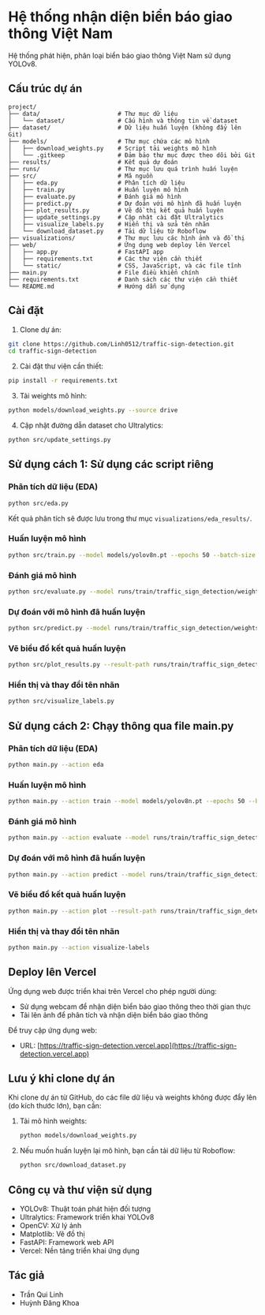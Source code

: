 # Hệ thống nhận diện biển báo giao thông Việt Nam

Hệ thống phát hiện, phân loại biển báo giao thông Việt Nam sử dụng YOLOv8.

## Cấu trúc dự án

```
project/
├── data/                      # Thư mục dữ liệu
│   └── dataset/               # Cấu hình và thông tin về dataset
├── dataset/                   # Dữ liệu huấn luyện (không đẩy lên Git)
├── models/                    # Thư mục chứa các mô hình
│   ├── download_weights.py    # Script tải weights mô hình
│   └── .gitkeep               # Đảm bảo thư mục được theo dõi bởi Git
├── results/                   # Kết quả dự đoán
├── runs/                      # Thư mục lưu quá trình huấn luyện
├── src/                       # Mã nguồn
│   ├── eda.py                 # Phân tích dữ liệu
│   ├── train.py               # Huấn luyện mô hình
│   ├── evaluate.py            # Đánh giá mô hình
│   ├── predict.py             # Dự đoán với mô hình đã huấn luyện
│   ├── plot_results.py        # Vẽ đồ thị kết quả huấn luyện
│   ├── update_settings.py     # Cập nhật cài đặt Ultralytics
│   ├── visualize_labels.py    # Hiển thị và sửa tên nhãn
│   └── download_dataset.py    # Tải dữ liệu từ Roboflow
├── visualizations/            # Thư mục lưu các hình ảnh và đồ thị
├── web/                       # Ứng dụng web deploy lên Vercel
│   ├── app.py                 # FastAPI app
│   ├── requirements.txt       # Các thư viện cần thiết
│   └── static/                # CSS, JavaScript, và các file tĩnh
├── main.py                    # File điều khiển chính
├── requirements.txt           # Danh sách các thư viện cần thiết
└── README.md                  # Hướng dẫn sử dụng
```

## Cài đặt

1. Clone dự án:
```bash
git clone https://github.com/Linh0512/traffic-sign-detection.git
cd traffic-sign-detection
```

2. Cài đặt thư viện cần thiết:
```bash
pip install -r requirements.txt
```

3. Tải weights mô hình:
```bash
python models/download_weights.py --source drive
```

4. Cập nhật đường dẫn dataset cho Ultralytics:
```bash
python src/update_settings.py
```

## Sử dụng cách 1: Sử dụng các script riêng

### Phân tích dữ liệu (EDA)
```bash
python src/eda.py
```
Kết quả phân tích sẽ được lưu trong thư mục `visualizations/eda_results/`.

### Huấn luyện mô hình
```bash
python src/train.py --model models/yolov8n.pt --epochs 50 --batch-size 16
```

### Đánh giá mô hình
```bash
python src/evaluate.py --model runs/train/traffic_sign_detection/weights/best.pt --visualize
```

### Dự đoán với mô hình đã huấn luyện
```bash
python src/predict.py --model runs/train/traffic_sign_detection/weights/best.pt --source data/dataset/test/images
```

### Vẽ biểu đồ kết quả huấn luyện
```bash
python src/plot_results.py --result-path runs/train/traffic_sign_detection
```

### Hiển thị và thay đổi tên nhãn
```bash
python src/visualize_labels.py
```

## Sử dụng cách 2: Chạy thông qua file main.py

### Phân tích dữ liệu (EDA)
```bash
python main.py --action eda
```

### Huấn luyện mô hình
```bash
python main.py --action train --model models/yolov8n.pt --epochs 50 --batch-size 16
```

### Đánh giá mô hình
```bash
python main.py --action evaluate --model runs/train/traffic_sign_detection/weights/best.pt --visualize
```

### Dự đoán với mô hình đã huấn luyện
```bash
python main.py --action predict --model runs/train/traffic_sign_detection/weights/best.pt --source data/dataset/test/images
```

### Vẽ biểu đồ kết quả huấn luyện
```bash
python main.py --action plot --result-path runs/train/traffic_sign_detection
```

### Hiển thị và thay đổi tên nhãn
```bash
python main.py --action visualize-labels
```

## Deploy lên Vercel

Ứng dụng web được triển khai trên Vercel cho phép người dùng:
- Sử dụng webcam để nhận diện biển báo giao thông theo thời gian thực
- Tải lên ảnh để phân tích và nhận diện biển báo giao thông

Để truy cập ứng dụng web:
- URL: [https://traffic-sign-detection.vercel.app](https://traffic-sign-detection.vercel.app)

## Lưu ý khi clone dự án

Khi clone dự án từ GitHub, do các file dữ liệu và weights không được đẩy lên (do kích thước lớn), bạn cần:

1. Tải mô hình weights:
   ```bash
   python models/download_weights.py
   ```

2. Nếu muốn huấn luyện lại mô hình, bạn cần tải dữ liệu từ Roboflow:
   ```bash
   python src/download_dataset.py
   ```

## Công cụ và thư viện sử dụng

- YOLOv8: Thuật toán phát hiện đối tượng
- Ultralytics: Framework triển khai YOLOv8
- OpenCV: Xử lý ảnh
- Matplotlib: Vẽ đồ thị
- FastAPI: Framework web API 
- Vercel: Nền tảng triển khai ứng dụng

## Tác giả

- Trần Qui Linh
- Huỳnh Đăng Khoa